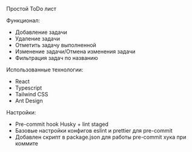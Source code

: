 Простой ToDo лист

Функционал:

- Добавление задачи
- Удаление задачи
- Отметить задачу выполненной
- Изменение задачи/Отмена изменения задачи
- Фильтрация задач по названию

Использованные технологии:

- React
- Typescript
- Tailwind CSS
- Ant Design

Настройки:

- Pre-commit hook Husky + lint staged
- Базовые настройки конфигов eslint и prettier для pre-commit
- Добавлен скрипт в package.json для работы pre-commit хука при коммите
